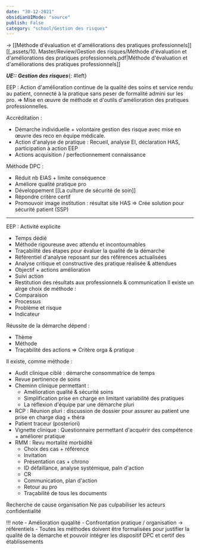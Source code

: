 ```yaml
---
date: "30-12-2021"
obsidianUIMode: "source"
publish: False
category: "school/Gestion des risques"
---
```

→ [[Méthode d'évaluation et d'améliorations des pratiques professionnels]]
[[_assets/10. Master/Review/Gestion des risques/Méthode d'évaluation et d'améliorations des pratiques professionnels.pdf|Méthode d'évaluation et d'améliorations des pratiques professionnels]]

***UE:: Gestion des risques***{: #left}  

EEP : Action d'amélioration continue de la qualité des soins et service rendu au patient, connecté à la pratique sans peser de formalité admini sur les pro.
⇒ Mise en œuvre de méthode et d'outils d'amélioration des pratiques professionnelles.

Accréditation :
- Démarche individuelle + volontaire gestion des risque avec mise en œuvre des reco en équipe médicale.
- Action d'analyse de pratique : Recueil, analyse EI, déclaration HAS, participation à action EEP
- Actions acquisition / perfectionnement connaissance

Méthode DPC :
- Réduit nb EIAS + limite conséquence
- Améliore qualité pratique pro
- Développement [[La culture de sécurité de soin]]
- Répondre critère certif
- Promouvoir image institution : résultat site HAS ⇒ Crée solution pour sécurité patient (SSP)

---
EEP : Activité explicite
- Temps dédié
- Méthode rigoureuse avec attendu et incontournables
- Traçabilité des étapes pour évaluer la qualité de la démarche
- Référentiel d'analyse reposant sur des références actualisées
- Analyse critique et constructive des pratique réalisée & attendues
- Objectif + actions amélioration
- Suivi action
- Restitution des résultats aux professionnels & communication
Il existe un alrge choix de méthode :
- Comparaison
- Processus
- Problème et risque
- Indicateur

Réussite de la démarche dépend :
- Thème 
- Méthode
- Traçabilité des actions
⇒ Critère orga & pratique

Il existe, comme méthode : 
- Audit clinique ciblé : démarche consommatrice de temps
- Revue pertinence de soins
- Cheminn clinique permettant :
	- Amélioration qualité & sécurité soins
	- Simplification prise en charge en limitant variabilité des pratiques
	- La réflexion d'équipe par une démarche pluri
- RCP : Réunion pluri : discussion de dossier pour assurer au patient une prise en charge diag + théra
- Patient traceur (posteriori)
- Vignette clinique : Questionnaire permettant d'acquérir des compétence + améliorer pratique
- RMM : Revu mortalité morbidité
	- Choix des cas + référence
	- Invitation 
	- Présentation cas + chrono
	- ID défaillance, analyse systémique, paln d'action
	- CR
	- Communication, plan d'action
	- Retour au pro
	- Traçabilité de tous les documents

Recherche de cause organisation 
Ne pas culpabiliser les acteurs
confidentialité

!!! note 
	- Amélioration quqalité
	- Confrontation pratique / organisation → référentiels
	- Toutes les méthodes doivent être formalisées pour justifier la qualité de la démarche et pouvoir intégrer les dispositif DPC et certif des établissements
